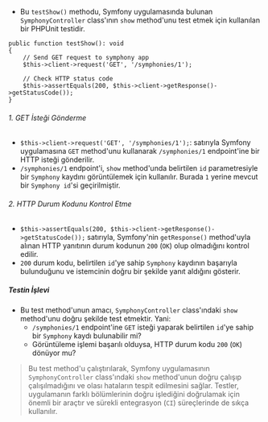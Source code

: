 + Bu `testShow()` methodu, Symfony uygulamasında bulunan `SymphonyController` class'ının `show` method'unu test etmek için kullanılan bir PHPUnit testidir.
~~~~~~~
public function testShow(): void
{
    // Send GET request to symphony app
    $this->client->request('GET', '/symphonies/1');
    
    // Check HTTP status code
    $this->assertEquals(200, $this->client->getResponse()->getStatusCode());
}
~~~~~~~

###### 1. GET İsteği Gönderme
+ `$this->client->request('GET', '/symphonies/1');`: satırıyla Symfony uygulamasına `GET` method'unu kullanarak `/symphonies/1` endpoint'ine bir HTTP isteği gönderilir.
+ `/symphonies/1` endpoint'i, `show` method'unda belirtilen `id` parametresiyle bir `Symphony` kaydını görüntülemek için kullanılır. Burada `1` yerine mevcut bir `Symphony id`'si geçirilmiştir.

###### 2. HTTP Durum Kodunu Kontrol Etme
+ `$this->assertEquals(200, $this->client->getResponse()->getStatusCode());` satırıyla, Symfony'nin `getResponse()` method'uyla alınan HTTP yanıtının durum kodunun `200` (`OK`) olup olmadığını kontrol edilir.
+ `200` durum kodu, belirtilen `id`'ye sahip `Symphony` kaydının başarıyla bulunduğunu ve istemcinin doğru bir şekilde yanıt aldığını gösterir.

##### Testin İşlevi
+ Bu test method'unun amacı, `SymphonyController` class'ındaki `show` method'unu doğru şekilde test etmektir. Yani:
  - `/symphonies/1` endpoint'ine `GET` isteği yaparak belirtilen `id`'ye sahip bir `Symphony` kaydı bulunabilir mi?
  - Görüntüleme işlemi başarılı olduysa, HTTP durum kodu `200` (`OK`) dönüyor mu?
> Bu test method'u çalıştırılarak, Symfony uygulamasının `SymphonyController` class'ındaki `show` method'unun doğru çalışıp çalışılmadığını ve olası hataların tespit edilmesini sağlar. Testler, uygulamanın farklı bölümlerinin doğru işlediğini doğrulamak için önemli bir araçtır ve sürekli entegrasyon (`CI`) süreçlerinde de sıkça kullanılır.
